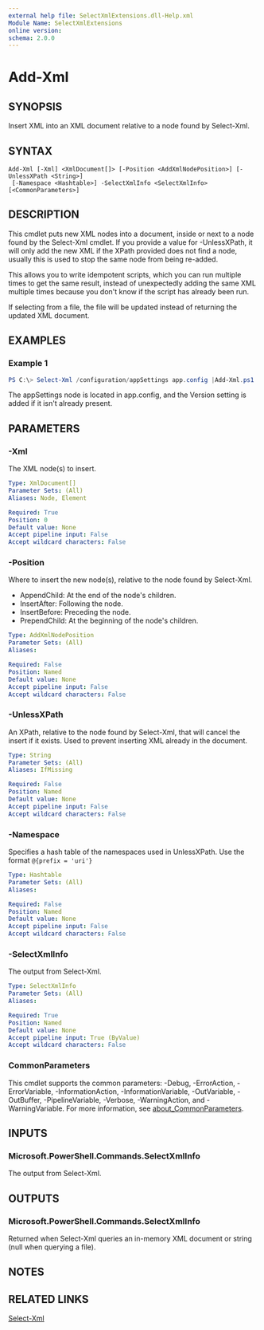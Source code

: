 ```yaml
---
external help file: SelectXmlExtensions.dll-Help.xml
Module Name: SelectXmlExtensions
online version:
schema: 2.0.0
---
```


# Add-Xml

## SYNOPSIS
Insert XML into an XML document relative to a node found by Select-Xml.

## SYNTAX

```
Add-Xml [-Xml] <XmlDocument[]> [-Position <AddXmlNodePosition>] [-UnlessXPath <String>]
 [-Namespace <Hashtable>] -SelectXmlInfo <SelectXmlInfo> [<CommonParameters>]
```

## DESCRIPTION
This cmdlet puts new XML nodes into a document, inside or next to a node found by the Select-Xml cmdlet.
If you provide a value for -UnlessXPath, it will only add the new XML if the XPath provided does not find a node,
usually this is used to stop the same node from being re-added.

This allows you to write idempotent scripts, which you can run multiple times to get the same result,
instead of unexpectedly adding the same XML multiple times because you don't know if the script has already been run.

If selecting from a file, the file will be updated instead of returning the updated XML document.

## EXAMPLES

### Example 1
```powershell
PS C:\> Select-Xml /configuration/appSettings app.config |Add-Xml.ps1 '<add key="Version" value="2.0"/>' -UnlessXPath 'add[@key="Version"]'
```

The appSettings node is located in app.config, and the Version setting is added if it isn't already present.

## PARAMETERS

### -Xml
The XML node(s) to insert.

```yaml
Type: XmlDocument[]
Parameter Sets: (All)
Aliases: Node, Element

Required: True
Position: 0
Default value: None
Accept pipeline input: False
Accept wildcard characters: False
```

### -Position
Where to insert the new node(s), relative to the node found by Select-Xml.

- AppendChild: At the end of the node's children.
- InsertAfter: Following the node.
- InsertBefore: Preceding the node.
- PrependChild: At the beginning of the node's children.

```yaml
Type: AddXmlNodePosition
Parameter Sets: (All)
Aliases:

Required: False
Position: Named
Default value: None
Accept pipeline input: False
Accept wildcard characters: False
```

### -UnlessXPath
An XPath, relative to the node found by Select-Xml, that will cancel the insert if it exists.
Used to prevent inserting XML already in the document.

```yaml
Type: String
Parameter Sets: (All)
Aliases: IfMissing

Required: False
Position: Named
Default value: None
Accept pipeline input: False
Accept wildcard characters: False
```

### -Namespace
Specifies a hash table of the namespaces used in UnlessXPath. Use the format `@{prefix = 'uri'}`

```yaml
Type: Hashtable
Parameter Sets: (All)
Aliases:

Required: False
Position: Named
Default value: None
Accept pipeline input: False
Accept wildcard characters: False
```

### -SelectXmlInfo
The output from Select-Xml.

```yaml
Type: SelectXmlInfo
Parameter Sets: (All)
Aliases:

Required: True
Position: Named
Default value: None
Accept pipeline input: True (ByValue)
Accept wildcard characters: False
```

### CommonParameters
This cmdlet supports the common parameters: -Debug, -ErrorAction, -ErrorVariable, -InformationAction, -InformationVariable, -OutVariable, -OutBuffer, -PipelineVariable, -Verbose, -WarningAction, and -WarningVariable. For more information, see [about_CommonParameters](http://go.microsoft.com/fwlink/?LinkID=113216).

## INPUTS

### Microsoft.PowerShell.Commands.SelectXmlInfo

The output from Select-Xml.

## OUTPUTS

### Microsoft.PowerShell.Commands.SelectXmlInfo

Returned when Select-Xml queries an in-memory XML document or string (null when querying a file).

## NOTES

## RELATED LINKS

[Select-Xml](Select-Xml)
